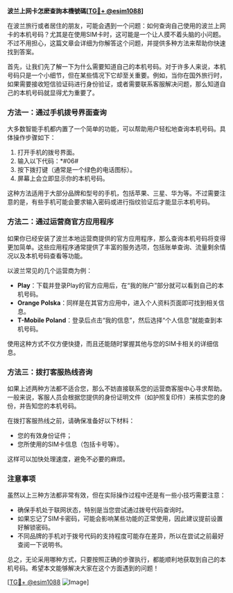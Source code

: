 **波兰上网卡怎麽查詢本機號碼[[TG💪+ @esim1088](https://t.me/s/esim1088)]**

在波兰旅行或者居住的朋友，可能会遇到一个问题：如何查询自己使用的波兰上网卡的本机号码？尤其是在使用SIM卡时，这可能是一个让人摸不着头脑的小问题。不过不用担心，这篇文章会详细为你解答这个问题，并提供多种方法来帮助你快速找到答案。

首先，让我们先了解一下为什么需要知道自己的本机号码。对于许多人来说，本机号码只是一个小细节，但在某些情况下它却至关重要。例如，当你在国外旅行时，如果需要接收短信验证码进行身份验证，或者需要联系客服解决问题，那么知道自己的本机号码就显得尤为重要了。

### 方法一：通过手机拨号界面查询

大多数智能手机都内置了一个简单的功能，可以帮助用户轻松地查询本机号码。具体操作步骤如下：

1. 打开手机的拨号界面。
2. 输入以下代码：*#06#
3. 按下拨打键（通常是一个绿色的电话图标）。
4. 屏幕上会立即显示你的本机号码。

这种方法适用于大部分品牌和型号的手机，包括苹果、三星、华为等。不过需要注意的是，有些手机可能会要求输入密码或进行指纹验证后才能显示本机号码。

### 方法二：通过运营商官方应用程序

如果你已经安装了波兰本地运营商提供的官方应用程序，那么查询本机号码将变得更加简单。这些应用程序通常提供了丰富的服务选项，包括账单查询、流量剩余情况以及本机号码查看等功能。

以波兰常见的几个运营商为例：
- **Play**：下载并登录Play的官方应用后，在“我的账户”部分就可以看到自己的本机号码。
- **Orange Polska**：同样是在其官方应用中，进入个人资料页面即可找到相关信息。
- **T-Mobile Poland**：登录后点击“我的信息”，然后选择“个人信息”就能查到本机号码。

使用这种方式不仅方便快捷，而且还能随时掌握其他与您的SIM卡相关的详细信息。

### 方法三：拨打客服热线咨询

如果上述两种方法都不适合您，那么不妨直接联系您的运营商客服中心寻求帮助。一般来说，客服人员会根据您提供的身份证明文件（如护照复印件）来核实您的身份，并告知您的本机号码。

在拨打客服热线之前，请确保准备好以下材料：
- 您的有效身份证件；
- 您所使用的SIM卡信息（包括卡号等）。

这样可以加快处理速度，避免不必要的麻烦。

### 注意事项

虽然以上三种方法都非常有效，但在实际操作过程中还是有一些小技巧需要注意：
- 确保手机处于联网状态，特别是当您尝试通过拨号代码查询时。
- 如果忘记了SIM卡密码，可能会影响某些功能的正常使用，因此建议提前设置好解锁密码。
- 不同品牌的手机对于拨号代码的支持程度可能存在差异，所以在尝试之前最好查阅一下说明书。

总之，无论采用哪种方式，只要按照正确的步骤执行，都能顺利地获取到自己的本机号码。希望本文能够解决大家在这个方面遇到的问题！

[[TG💪+ @esim1088](https://t.me/s/esim1088) ![Image](https://i.postimg.cc/4NQfJmqS/Snipaste-2025-05-13-00-14-12.png)]